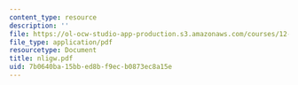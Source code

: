 ```yaml
---
content_type: resource
description: ''
file: https://ol-ocw-studio-app-production.s3.amazonaws.com/courses/12-820-turbulence-in-the-ocean-and-atmosphere-spring-2007/7b0640ba15bbed8bf9ecb0873ec8a15e_nligw.pdf
file_type: application/pdf
resourcetype: Document
title: nligw.pdf
uid: 7b0640ba-15bb-ed8b-f9ec-b0873ec8a15e
---
```

